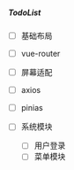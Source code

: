 ##### TodoList
+ [ ] 基础布局
+ [ ] vue-router
+ [ ] 屏幕适配
+ [ ] axios
+ [ ] pinias

+ [ ] 系统模块
    - [ ] 用户登录
    - [ ] 菜单模块